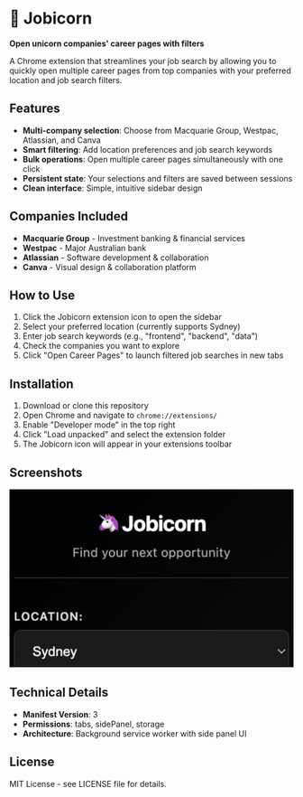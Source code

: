 # 🦄 Jobicorn

**Open unicorn companies' career pages with filters**

A Chrome extension that streamlines your job search by allowing you to quickly open multiple career pages from top companies with your preferred location and job search filters.

## Features

- **Multi-company selection**: Choose from Macquarie Group, Westpac, Atlassian, and Canva
- **Smart filtering**: Add location preferences and job search keywords
- **Bulk operations**: Open multiple career pages simultaneously with one click
- **Persistent state**: Your selections and filters are saved between sessions
- **Clean interface**: Simple, intuitive sidebar design

## Companies Included

- **Macquarie Group** - Investment banking & financial services
- **Westpac** - Major Australian bank  
- **Atlassian** - Software development & collaboration
- **Canva** - Visual design & collaboration platform

## How to Use

1. Click the Jobicorn extension icon to open the sidebar
2. Select your preferred location (currently supports Sydney)
3. Enter job search keywords (e.g., "frontend", "backend", "data")
4. Check the companies you want to explore
5. Click "Open Career Pages" to launch filtered job searches in new tabs

## Installation

1. Download or clone this repository
2. Open Chrome and navigate to `chrome://extensions/`
3. Enable "Developer mode" in the top right
4. Click "Load unpacked" and select the extension folder
5. The Jobicorn icon will appear in your extensions toolbar

## Screenshots

![Extension Interface](screenshot1.png)

## Technical Details

- **Manifest Version**: 3
- **Permissions**: tabs, sidePanel, storage
- **Architecture**: Background service worker with side panel UI

## License

MIT License - see LICENSE file for details.